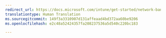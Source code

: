 ```yaml
---
redirect_url: https://docs.microsoft.com/intune/get-started/network-bandwidth-use#network-communication-requirements
translationtype: Human Translation
ms.sourcegitcommit: 149f3a3310907d131affeaad4bd372aa60be9206
ms.openlocfilehash: e2c48a52424357fa208237536a5d540c220bc183

---
```




<!--HONumber=Nov16_HO4-->


